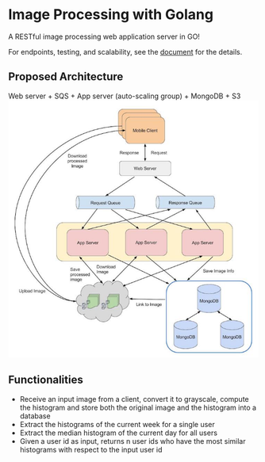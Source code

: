 # Image Processing with Golang
A RESTful image processing web application server in GO!

For endpoints, testing, and scalability, see the [document](https://github.com/gyoho/image-processing/blob/master/Implementation-details.pdf) for the details.

## Proposed Architecture
Web server + SQS + App server (auto-scaling group) + MongoDB + S3
![architecure image](https://github.com/gyoho/image-processing/blob/master/architecture-diagram.jpg)

## Functionalities
* Receive an input image from a client, convert it to grayscale, compute the histogram and store both the original image and the histogram into a database
* Extract the histograms of the current week for a single user
* Extract the median histogram of the current day for all users
* Given a user id as input, returns n user ids who have the most similar histograms with respect to the input user id
